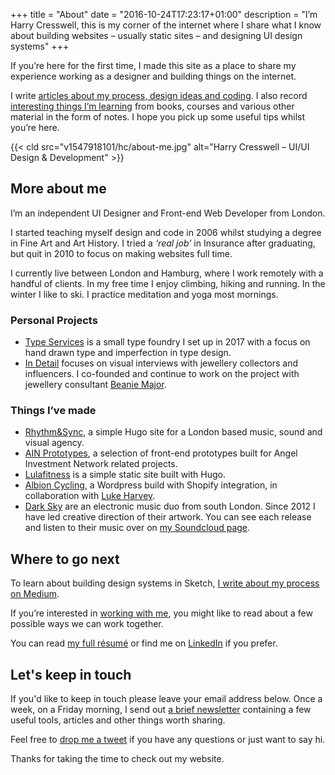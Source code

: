 +++
title = "About"
date = "2016-10-24T17:23:17+01:00"
description = "I’m Harry Cresswell, this is my corner of the internet where I share what I know about building websites – usually static sites – and designing UI design systems"
+++

If you’re here for the first time, I made this site as a place to share my experience working as a designer and building things on the internet.

I write [articles about my process, design ideas and coding](/articles/). I also record [interesting things I’m learning](/notes/) from books, courses and various other material in the form of notes. I hope you pick up some useful tips whilst you’re here.

{{< cld src="v1547918101/hc/about-me.jpg" alt="Harry Cresswell – UI/UI Design & Development" >}}


## More about me

I’m an independent UI Designer and Front-end Web Developer from London.

I started teaching myself design and code in 2006 whilst studying a degree in Fine Art and Art History. I tried a *‘real job’* in Insurance after graduating, but quit in 2010 to focus on making websites full time.

I currently live between London and Hamburg, where I work remotely with a handful of clients. In my free time I enjoy climbing, hiking and running. In the winter I like to ski. I practice meditation and yoga most mornings.

### Personal Projects

- [Type Services](https://typeservices.co/) is a small type foundry I set up in 2017 with a focus on hand drawn type and imperfection in type design.
- [In Detail](https://indtl.com/) focuses on visual interviews with jewellery collectors and influencers. I co-founded and continue to work on the project with jewellery consultant [Beanie Major](http://blake-ldn.com/journal/2016/11/8/blake-woman-beanie-major).

### Things I’ve made

- [Rhythm&Sync](https://rhythmandsync.com/), a simple Hugo site for a London based music, sound and visual agency.
- [AIN Prototypes](http://harrycresswell.co.uk/), a selection of front-end prototypes built for Angel Investment Network related projects.
- [Lulafitness](https://www.lulafitness.co.uk/) is a simple static site built with Hugo.
- [Albion Cycling](http://www.albioncycling.com/), a Wordpress build with Shopify integration, in collaboration with [Luke Harvey](https://lukeharvey.co.uk/).
- [Dark Sky](https://soundcloud.com/dark-sky) are an electronic music duo from south London. Since 2012 I have led creative direction of their artwork. You can see each release and listen to their music over on [my Soundcloud page](https://soundcloud.com/harrycresswell).

## Where to go next

To learn about building design systems in Sketch, [I write about my process on Medium](https://medium.com/@harrycresswell).

If you’re interested in [working with me](/how/), you might like to read about a few possible ways we can work together.

You can read [my full résumé](/résumé/) or find me on [LinkedIn](https://uk.linkedin.com/in/harrycresswell
) if you prefer.

## Let's keep in touch

If you'd like to keep in touch please leave your email address below. Once a week, on a Friday morning, I send out [a brief newsletter](/newsletter/) containing a few useful tools, articles and other things worth sharing.

Feel free to [drop me a tweet](https://twitter.com/harrycresswell) if you have any questions or just want to say hi.

Thanks for taking the time to check out my website.
